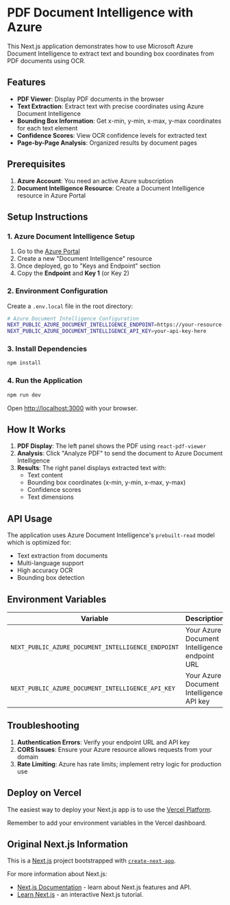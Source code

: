 # PDF Document Intelligence with Azure

This Next.js application demonstrates how to use Microsoft Azure Document Intelligence to extract text and bounding box coordinates from PDF documents using OCR.

## Features

- **PDF Viewer**: Display PDF documents in the browser
- **Text Extraction**: Extract text with precise coordinates using Azure Document Intelligence
- **Bounding Box Information**: Get x-min, y-min, x-max, y-max coordinates for each text element
- **Confidence Scores**: View OCR confidence levels for extracted text
- **Page-by-Page Analysis**: Organized results by document pages

## Prerequisites

1. **Azure Account**: You need an active Azure subscription
2. **Document Intelligence Resource**: Create a Document Intelligence resource in Azure Portal

## Setup Instructions

### 1. Azure Document Intelligence Setup

1. Go to the [Azure Portal](https://portal.azure.com)
2. Create a new "Document Intelligence" resource
3. Once deployed, go to "Keys and Endpoint" section
4. Copy the **Endpoint** and **Key 1** (or Key 2)

### 2. Environment Configuration

Create a `.env.local` file in the root directory:

```bash
# Azure Document Intelligence Configuration
NEXT_PUBLIC_AZURE_DOCUMENT_INTELLIGENCE_ENDPOINT=https://your-resource-name.cognitiveservices.azure.com/
NEXT_PUBLIC_AZURE_DOCUMENT_INTELLIGENCE_API_KEY=your-api-key-here
```

### 3. Install Dependencies

```bash
npm install
```

### 4. Run the Application

```bash
npm run dev
```

Open [http://localhost:3000](http://localhost:3000) with your browser.

## How It Works

1. **PDF Display**: The left panel shows the PDF using `react-pdf-viewer`
2. **Analysis**: Click "Analyze PDF" to send the document to Azure Document Intelligence
3. **Results**: The right panel displays extracted text with:
   - Text content
   - Bounding box coordinates (x-min, y-min, x-max, y-max)
   - Confidence scores
   - Text dimensions

## API Usage

The application uses Azure Document Intelligence's `prebuilt-read` model which is optimized for:

- Text extraction from documents
- Multi-language support
- High accuracy OCR
- Bounding box detection

## Environment Variables

| Variable                                           | Description                                   |
| -------------------------------------------------- | --------------------------------------------- |
| `NEXT_PUBLIC_AZURE_DOCUMENT_INTELLIGENCE_ENDPOINT` | Your Azure Document Intelligence endpoint URL |
| `NEXT_PUBLIC_AZURE_DOCUMENT_INTELLIGENCE_API_KEY`  | Your Azure Document Intelligence API key      |

## Troubleshooting

1. **Authentication Errors**: Verify your endpoint URL and API key
2. **CORS Issues**: Ensure your Azure resource allows requests from your domain
3. **Rate Limiting**: Azure has rate limits; implement retry logic for production use

## Deploy on Vercel

The easiest way to deploy your Next.js app is to use the [Vercel Platform](https://vercel.com/new?utm_medium=default-template&filter=next.js&utm_source=create-next-app&utm_campaign=create-next-app-readme).

Remember to add your environment variables in the Vercel dashboard.

## Original Next.js Information

This is a [Next.js](https://nextjs.org) project bootstrapped with [`create-next-app`](https://nextjs.org/docs/app/api-reference/cli/create-next-app).

For more information about Next.js:

- [Next.js Documentation](https://nextjs.org/docs) - learn about Next.js features and API.
- [Learn Next.js](https://nextjs.org/learn) - an interactive Next.js tutorial.
